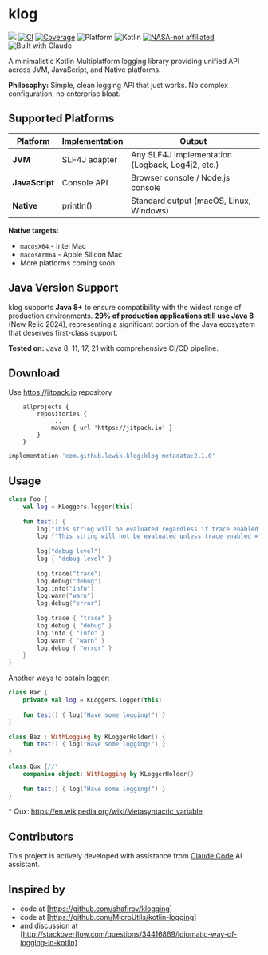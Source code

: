 # klog

[![](https://jitpack.io/v/lewik/klog.svg)](https://jitpack.io/#lewik/klog)
[![CI](https://github.com/lewik/klog/actions/workflows/build.yml/badge.svg)](https://github.com/lewik/klog/actions/workflows/build.yml)
[![Coverage](https://img.shields.io/endpoint?url=https://gist.githubusercontent.com/lewik/b519fc518e28671da0089ae4f911d699/raw/klog-coverage.json)](https://github.com/lewik/klog/actions/workflows/coverage.yml)
![Platform](https://img.shields.io/badge/platform-jvm%20%7C%20js%20%7C%20macosX64%20%7C%20macosArm64-orange?logo=kotlin)
![Kotlin](https://img.shields.io/badge/kotlin-2.2.0-blue?logo=kotlin)
[![NASA-not affiliated](https://img.shields.io/badge/NASA-not%20affiliated-blue?logo=nasa)](STARTUP.md)
![Built with Claude](https://img.shields.io/badge/Built%20with-Claude-5436DA?style=flat&logo=anthropic&logoColor=white)

A minimalistic Kotlin Multiplatform logging library providing unified API across JVM, JavaScript, and Native platforms.

**Philosophy:** Simple, clean logging API that just works. No complex configuration, no enterprise bloat.

## Supported Platforms

| Platform | Implementation | Output |
|----------|---------------|---------|
| **JVM** | SLF4J adapter | Any SLF4J implementation (Logback, Log4j2, etc.) |
| **JavaScript** | Console API | Browser console / Node.js console |
| **Native** | println() | Standard output (macOS, Linux, Windows) |

**Native targets:**
- `macosX64` - Intel Mac
- `macosArm64` - Apple Silicon Mac  
- More platforms coming soon

## Java Version Support

klog supports **Java 8+** to ensure compatibility with the widest range of production environments. **29% of production applications still use Java 8** (New Relic 2024), representing a significant portion of the Java ecosystem that deserves first-class support.

**Tested on:** Java 8, 11, 17, 21 with comprehensive CI/CD pipeline.
                                      
                                      
## Download
Use https://jitpack.io repository
```
	allprojects {
		repositories {
			...
			maven { url 'https://jitpack.io' }
		}
	}
```

```gradle
implementation 'com.github.lewik.klog:klog-metadata:2.1.0'
```

## Usage                                              
```kotlin
class Foo {
    val log = KLoggers.logger(this)
    
    fun test() {
        log("This string will be evaluated regardless if trace enabled = ${log.isTraceEnabled}")
        log {"This string will not be evaluated unless trace enabled = ${log.isTraceEnabled}"}
    
        log("debug level")
        log { "debug level" }
        
        log.trace("trace")
        log.debug("debug")
        log.info("info")
        log.warn("warn")
        log.debug("error")
        
        log.trace { "trace" }
        log.debug { "debug" }
        log.info { "info" }
        log.warn { "warn" }
        log.debug { "error" }
    }
}
```

Another ways to obtain logger:
```kotlin
class Bar {
    private val log = KLoggers.logger(this)
    
    fun test() { log("Have some logging!") }
}

class Baz : WithLogging by KLoggerHolder() {
    fun test() { log("Have some logging!") }
}
 
class Qux {//*
    companion object: WithLogging by KLoggerHolder() 
    
    fun test() { log("Have some logging!") }
} 

```

\* Qux: https://en.wikipedia.org/wiki/Metasyntactic_variable


## Contributors

This project is actively developed with assistance from [Claude Code](https://claude.ai/code) AI assistant.

## Inspired by
- code at [https://github.com/shafirov/klogging] 
- code at [https://github.com/MicroUtils/kotlin-logging] 
- and discussion at [http://stackoverflow.com/questions/34416869/idiomatic-way-of-logging-in-kotlin]
